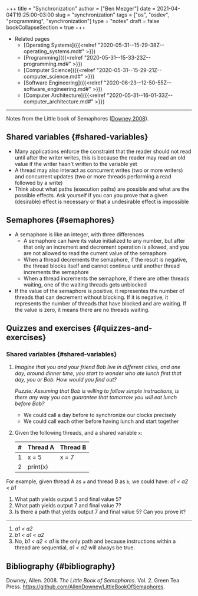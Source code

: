 +++
title = "Synchronization"
author = ["Ben Mezger"]
date = 2021-04-04T19:25:00-03:00
slug = "synchronization"
tags = ["os", "osdev", "programming", "synchronization"]
type = "notes"
draft = false
bookCollapseSection = true
+++

-   Related pages
    -   [Operating Systems]({{<relref "2020-05-31--15-29-38Z--operating_systems.md#" >}})
    -   [Programming]({{<relref "2020-05-31--15-33-23Z--programming.md#" >}})
    -   [Computer Science]({{<relref "2020-05-31--15-29-21Z--computer_science.md#" >}})
    -   [Software Engineering]({{<relref "2020-06-23--12-50-55Z--software_engineering.md#" >}})
    -   [Computer Architecture]({{<relref "2020-05-31--16-01-33Z--computer_architecture.md#" >}})

---

Notes from the Little book of Semaphores ([Downey 2008](#org2f7a62c)).


## Shared variables {#shared-variables}

-   Many applications enforce the constraint that the reader should not read until
    after the writer writes, this is because the reader may read an old value if
    the writer hasn't written to the variable yet
-   A thread may also interact as concurrent writes (two or more writers) and
    concurrent updates (two or more threads performing a read followed by a
    write)
-   Think about what paths (execution paths) are possible and what are the
    possible effects. Ask yourself if you can you prove that a given (desirable)
    effect is necessary or that a undesirable effect is impossible


## Semaphores {#semaphores}

-   A semaphore is like an integer, with three differences
    -   A semaphore can have its value initialized to any number, but after that
        only an increment and decrement operation is allowed, and you are not
        allowed to read the current value of the semaphore
    -   When a thread decrements the semaphore, if the result is negative, the
        thread blocks itself and cannot continue until another thread increments the
        semaphore
    -   When a thread increments the semaphore, if there are other threads waiting,
        one of the waiting threads gets unblocked
-   If the value of the semaphore is positive, it representes the number of
    threads that can decrement without blocking. If it is negative, it represents
    the number of threads that have blocked and are waiting. If the value is zero,
    it means there are no threads waiting.


## Quizzes and exercises {#quizzes-and-exercises}


### Shared variables {#shared-variables}

1.  _Imagine that you and your friend Bob live in different cities, and one day,_
    _around dinner time, you start to wonder who ate lunch first that day, you or_
    _Bob. How would you find out?_

    _Puzzle: Assuming that Bob is willing to follow simple instructions, is there_
    _any way you can guarantee that tomorrow you will eat lunch before Bob?_

    -   We could call a day before to synchronize our clocks precisely
    -   We could call each other before having lunch and start together
2.  Given the following threads, and a shared variable `x`:

    | # | Thread A | Thread B |
    |---|----------|----------|
    | 1 | x = 5    | x = 7    |
    | 2 | print(x) |          |

For example, given thread A as `a` and thread B as `b`, we could have: _a1 <
a2 < b1_

1.  What path yields output 5 and final value 5?
2.  What path yields output 7 and final value 7?
3.  Is there a path that yields output 7 and final value 5? Can you prove it?

---

1.  _a1 < a2_
2.  _b1 < a1 < a2_
3.  No, _b1 < a2 < a1_ is the only path and because instructions within a thread are sequential, _a1 < a2_ will always be true. 


## Bibliography {#bibliography}

<a id="org2f7a62c"></a>Downey, Allen. 2008. _The Little Book of Semaphores_. Vol. 2. Green Tea Press. <https://github.com/AllenDowney/LittleBookOfSemaphores>.
